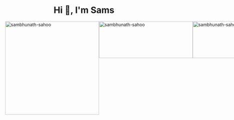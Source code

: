 <h1 align="center">Hi 👋, I'm Sams</h1>

<div style="display: flex; justify-content: space-between;">
  <img src="https://github-readme-streak-stats.herokuapp.com/?user=Sambhunath-Sahoo&" alt="sambhunath-sahoo" width="300" />
  <img src="https://github-readme-stats.vercel.app/api/top-langs?username=Sambhunath-Sahoo&show_icons=true&locale=en&layout=compact" alt="sambhunath-sahoo" width="300" height="118" />
  <img src="https://github-readme-stats.vercel.app/api?username=Sambhunath-Sahoo&show_icons=true&locale=en" alt="sambhunath-sahoo" width="300"  height="118" />
</div>

